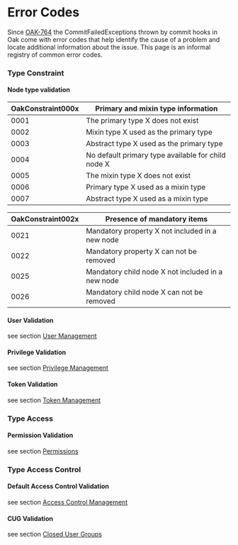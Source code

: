 <!--
   Licensed to the Apache Software Foundation (ASF) under one or more
   contributor license agreements.  See the NOTICE file distributed with
   this work for additional information regarding copyright ownership.
   The ASF licenses this file to You under the Apache License, Version 2.0
   (the "License"); you may not use this file except in compliance with
   the License.  You may obtain a copy of the License at

       http://www.apache.org/licenses/LICENSE-2.0

   Unless required by applicable law or agreed to in writing, software
   distributed under the License is distributed on an "AS IS" BASIS,
   WITHOUT WARRANTIES OR CONDITIONS OF ANY KIND, either express or implied.
   See the License for the specific language governing permissions and
   limitations under the License.
  -->

Error Codes
================================================================================

Since [OAK-764] the CommitFailedExceptions thrown by commit hooks in Oak come
with error codes that help identify the cause of a problem and locate additional
information about the issue. This page is an informal registry of common error codes.

### Type Constraint

#### Node type validation

| OakConstraint000x | Primary and mixin type information                       |
|-------------------|----------------------------------------------------------|
| 0001              | The primary type X does not exist                        |
| 0002              | Mixin type X used as the primary type                    |
| 0003              | Abstract type X used as the primary type                 |
| 0004              | No default primary type available for child node X       |
| 0005              | The mixin type X does not exist                          |
| 0006              | Primary type X used as a mixin type                      |
| 0007              | Abstract type X used as a mixin type                     |

| OakConstraint002x | Presence of mandatory items                              |
|-------------------|----------------------------------------------------------|
| 0021              | Mandatory property X not included in a new node          |
| 0022              | Mandatory property X can not be removed                  |
| 0025              | Mandatory child node X not included in a new node        |
| 0026              | Mandatory child node X can not be removed                |

#### User Validation

see section [User Management](../security/user/default.html#validation)

#### Privilege Validation

see section [Privilege Management](../security/privilege/default.html#validation)

#### Token Validation

see section [Token Management](../security/authentication/tokenmanagement.html#validation)


### Type Access

#### Permission Validation

see section [Permissions](../security/permission/default.html#validation)

### Type Access Control

#### Default Access Control Validation

see section [Access Control Management](../security/accesscontrol/default.html#validation)

#### CUG Validation

see section [Closed User Groups](../security/authorization/cug.html#validation)

<!-- hidden references -->
[OAK-764]: https://issues.apache.org/jira/browse/OAK-764